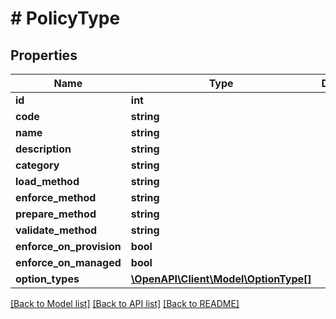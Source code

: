 # # PolicyType

## Properties

Name | Type | Description | Notes
------------ | ------------- | ------------- | -------------
**id** | **int** |  | [optional]
**code** | **string** |  | [optional]
**name** | **string** |  | [optional]
**description** | **string** |  | [optional]
**category** | **string** |  | [optional]
**load_method** | **string** |  | [optional]
**enforce_method** | **string** |  | [optional]
**prepare_method** | **string** |  | [optional]
**validate_method** | **string** |  | [optional]
**enforce_on_provision** | **bool** |  | [optional]
**enforce_on_managed** | **bool** |  | [optional]
**option_types** | [**\OpenAPI\Client\Model\OptionType[]**](OptionType.md) |  | [optional]

[[Back to Model list]](../../README.md#models) [[Back to API list]](../../README.md#endpoints) [[Back to README]](../../README.md)
